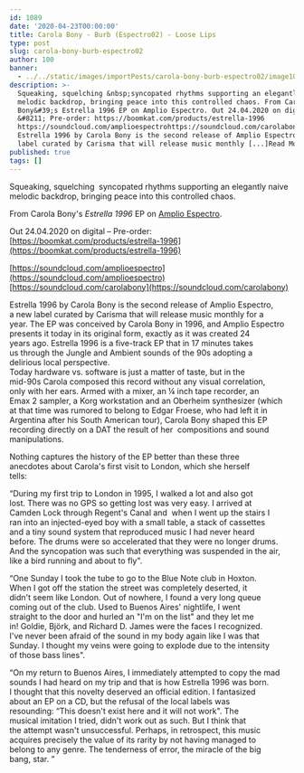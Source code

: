 ```yaml
---
id: 1089
date: '2020-04-23T00:00:00'
title: Carola Bony - Burb (Espectro02) - Loose Lips
type: post
slug: carola-bony-burb-espectro02
author: 100
banner:
  - ../../static/images/importPosts/carola-bony-burb-espectro02/image1089.jpeg
description: >-
  Squeaking, squelching &nbsp;syncopated rhythms supporting an elegantly naive
  melodic backdrop, bringing peace into this controlled chaos. From Carola
  Bony&#39;s Estrella 1996 EP on Amplio Espectro. Out 24.04.2020 on digital
  &#8211; Pre-order: https://boomkat.com/products/estrella-1996
  https://soundcloud.com/amplioespectrohttps://soundcloud.com/carolabony
  Estrella 1996 by Carola Bony is the second release of Amplio Espectro,a new
  label curated by Carisma that will release music monthly [...]Read More...
published: true
tags: []
---
```

Squeaking, squelching  syncopated rhythms supporting an elegantly naive melodic backdrop, bringing peace into this controlled chaos.

From Carola Bony's _Estrella 1996_ EP on [Amplio Espectro](https://amplioespectrolabel.bandcamp.com/).

Out 24.04.2020 on digital – Pre-order: [https://boomkat.com/products/estrella-1996](https://boomkat.com/products/estrella-1996)

[](https://soundcloud.com/amplioespectro)[https://soundcloud.com/amplioespectro](https://soundcloud.com/amplioespectro)  
[](https://soundcloud.com/carolabony)[https://soundcloud.com/carolabony](https://soundcloud.com/carolabony)

Estrella 1996 by Carola Bony is the second release of Amplio Espectro,  
a new label curated by Carisma that will release music monthly for a  
year. The EP was conceived by Carola Bony in 1996, and Amplio Espectro  
presents it today in its original form, exactly as it was created 24  
years ago. Estrella 1996 is a five-track EP that in 17 minutes takes  
us through the Jungle and Ambient sounds of the 90s adopting a  
delirious local perspective.  
Today hardware vs. software is just a matter of taste, but in the  
mid-90s Carola composed this record without any visual correlation,  
only with her ears. Armed with a mixer, an ¼ inch tape recorder, an  
Emax 2 sampler, a Korg workstation and an Oberheim synthesizer (which  
at that time was rumored to belong to Edgar Froese, who had left it in  
Argentina after his South American tour), Carola Bony shaped this EP  
recording directly on a DAT the result of her  compositions and sound  
manipulations.

Nothing captures the history of the EP better than these three  
anecdotes about Carola's first visit to London, which she herself  
tells:

“During my first trip to London in 1995, I walked a lot and also got  
lost. There was no GPS so getting lost was very easy. I arrived at  
Camden Lock through Regent's Canal and  when I went up the stairs I  
ran into an injected-eyed boy with a small table, a stack of cassettes  
and a tiny sound system that reproduced music I had never heard  
before. The drums were so accelerated that they were no longer drums.  
And the syncopation was such that everything was suspended in the air,  
like a bird running and about to fly".

“One Sunday I took the tube to go to the Blue Note club in Hoxton.  
When I got off the station the street was completely deserted, it  
didn't seem like London. Out of nowhere, I found a very long queue  
coming out of the club. Used to Buenos Aires' nightlife, I went  
straight to the door and hurled an "I'm on the list" and they let me  
in! Goldie, Björk, and Richard D. James were the faces I recognized.  
I've never been afraid of the sound in my body again like I was that  
Sunday. I thought my veins were going to explode due to the intensity  
of those bass lines".

“On my return to Buenos Aires, I immediately attempted to copy the mad  
sounds I had heard on my trip and that is how Estrella 1996 was born.  
I thought that this novelty deserved an official edition. I fantasized  
about an EP on a CD, but the refusal of the local labels was  
resounding: “This doesn't exist here and it will not work". The  
musical imitation I tried, didn't work out as such. But I think that  
the attempt wasn't unsuccessful. Perhaps, in retrospect, this music  
acquires precisely the value of its rarity by not having managed to  
belong to any genre. The tenderness of error, the miracle of the big  
bang, star. ”